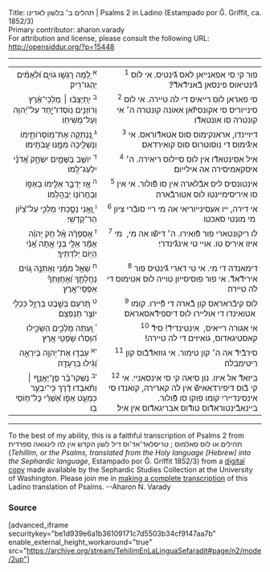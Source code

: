 <html>
<head></head>
<body>
Title: תהלים ב׳ בלשון לאדינו | Psalms 2 in Ladino (Estampado por Ǧ. Griffit, ca. 1852/3)<br />
Primary contributor: aharon.varady<br />
For attribution and license, please consult the following URL: <a href="http://opensiddur.org/?p=15448">http://opensiddur.org/?p=15448</a>
<p />
<hr />

<table style="margin-left: auto;margin-right: auto;">
<tbody>
<tr><td style="vertical-align:top;">
<div class="liturgy" lang="he" style="text-align: right;">
<sup>א</sup>&nbsp;לָ֭מָּה רָגְשׁ֣וּ גוֹיִ֑ם 
וּ֝לְאֻמִּ֗ים יֶהְגּוּ־רִֽיק׃
</span></div></td>

<td style="vertical-align:top;">
<div class="ladino" lang="lad" style="text-align: right;">
<sup>1</sup>&nbsp;‫פור‬‫ קי סי אפאנייאן לאס גﬞינטיס. 
אי לוס גﬞינטיאוס‬ ‫פינסאן בﬞאנידﬞאדﬞ?׃
</span></div></td></tr>


<tr><td style="vertical-align:top;">
<div class="liturgy" lang="he" style="text-align: right;">
<sup>ב</sup>&nbsp;יִ֥תְיַצְּב֨וּ ׀ מַלְכֵי־אֶ֗רֶץ 
וְרוֹזְנִ֥ים נֽוֹסְדוּ־יָ֑חַד עַל־יְ֝הוָה וְעַל־מְשִׁיחֽוֹ׃
</span></div></td>

<td style="vertical-align:top;">
<div class="ladino" lang="lad" style="text-align: right;">
<sup>2</sup>&nbsp;‫סי פאראן לוס רייאיס די לה‬ ‫טיירה. 
אי לוס סינייוריס סי אקונסיזﬞאן אאונה קונטרה‬ ‫ה׳ אי קונטרה סו אונטאדﬞו׃
</span></div></td></tr>


<tr><td style="vertical-align:top;">
<div class="liturgy" lang="he" style="text-align: right;">
<sup>ג</sup>&nbsp;נְֽ֭נַתְּקָה אֶת־מֽוֹסְרוֹתֵ֑ימוֹ 
וְנַשְׁלִ֖יכָה מִמֶּ֣נּוּ עֲבֹתֵֽימוֹ׃
</span></div></td>

<td style="vertical-align:top;">
<div class="ladino" lang="lad" style="text-align: right;">
<sup>3</sup>&nbsp;‫דיזיינדו, ‬אראנקימוס‬ סוס אטאדﬞוראס. 
אי איגﬞימוס די נוסוטרוס סוס קואירד‬אס׃
</span></div></td></tr>


<tr><td style="vertical-align:top;">
<div class="liturgy" lang="he" style="text-align: right;">
<sup>ד</sup>&nbsp;יוֹשֵׁ֣ב בַּשָּׁמַ֣יִם יִשְׂחָ֑ק 
אֲ֝דֹנָ֗י יִלְעַג־לָֽמוֹ׃
</span></div></td>

<td style="vertical-align:top;">
<div class="ladino" lang="lad" style="text-align: right;">
<sup>4</sup>&nbsp;‫איל אסינטאדﬞו אין לוס סיילוס ריאירה. 
ה׳‬ איסקאמיסירה אה אילייום׃
</span></div></td></tr>


<tr><td style="vertical-align:top;">
<div class="liturgy" lang="he" style="text-align: right;">
<sup>ה</sup>&nbsp;אָ֤ז יְדַבֵּ֣ר אֵלֵ֣ימוֹ בְאַפּ֑וֹ 
וּֽבַחֲרוֹנ֥וֹ יְבַהֲלֵֽמוֹ׃
</span></div></td>

<td style="vertical-align:top;">
<div class="ladino" lang="lad" style="text-align: right;">
<sup>5</sup>&nbsp;‫אינטונסיס ליס אבﬞלארה‬ ‫אין סו פﬞולור. 
אי אין סו איריסימיינטו לוס אטורבﬞ‬ארה׃
</span></div></td></tr>


<tr><td style="vertical-align:top;">
<div class="liturgy" lang="he" style="text-align: right;">
<sup>ו</sup>&nbsp;וַ֭אֲנִי 
נָסַ֣כְתִּי מַלְכִּ֑י עַל־צִ֝יּ֗וֹן הַר־קָדְשִֽׁי׃
</span></div></td>

<td style="vertical-align:top;">
<div class="ladino" lang="lad" style="text-align: right;">
<sup>6</sup>&nbsp;‬אי דירה, 
‬ייו אעסינייוריאי אה מי ריי סובﬞרי ציון מי מונטי‬ סאכטו׃ ‫
</span></div></td></tr>


<tr><td style="vertical-align:top;">
<div class="liturgy" lang="he" style="text-align: right;">
<sup>ז</sup>&nbsp;אֲסַפְּרָ֗ה אֶֽ֫ל חֹ֥ק 
יְֽהוָ֗ה אָמַ֘ר 
אֵלַ֥י בְּנִ֥י אַ֑תָּה 
אֲ֝נִ֗י הַיּ֥וֹם יְלִדְתִּֽיךָ׃
</span></div></td>

<td style="vertical-align:top;">
<div class="ladino" lang="lad" style="text-align: right;">
<sup>7</sup>&nbsp;לו ריקונטארי פור פﬞואירו. 
ה׳ דישﬞו אה מי,‬‬ ‫
מי איזו איריס טו. 
אויי טי אינגﬞינדרי׃
</span></div></td></tr>


<tr><td style="vertical-align:top;">
<div class="liturgy" lang="he" style="text-align: right;">
<sup>ח</sup>&nbsp;שְׁאַ֤ל מִמֶּ֗נִּי 
וְאֶתְּנָ֣ה ג֭וֹיִם נַחֲלָתֶ֑ךָ 
וַ֝אֲחֻזָּתְךָ֗ אַפְסֵי־אָֽרֶץ׃
</span></div></td>

<td style="vertical-align:top;">
<div class="ladino" lang="lad" style="text-align: right;">
<sup>8</sup>&nbsp;דימאנדה די מי. 
אי טי דארי גﬞינטיס פור אירידﬞאדﬞ. 
אי פור פוסיסייון‬ טוייה לוס אטימוס די לה טיירה׃
</span></div></td></tr>


<tr><td style="vertical-align:top;">
<div class="liturgy" lang="he" style="text-align: right;">
<sup>ט</sup>&nbsp;תְּ֭רֹעֵם בְּשֵׁ֣בֶט בַּרְזֶ֑ל 
כִּכְלִ֖י יוֹצֵ֣ר תְּנַפְּצֵֽם׃
</span></div></td>

<td style="vertical-align:top;">
<div class="ladino" lang="lad" style="text-align: right;">
<sup>9</sup>&nbsp;‫לוס קיבﬞראראס קון‬ בﬞ‬ארה די פﬞיירו. 
קומו אטואינדו די אוליירו לוס דיספידﬞאסאראס׃ ‫
</span></div></td></tr>


<tr><td style="vertical-align:top;">
<div class="liturgy" lang="he" style="text-align: right;">
<sup>י</sup>&nbsp;וְ֭עַתָּה מְלָכִ֣ים 
הַשְׂכִּ֑ילוּ 
הִ֝וָּסְר֗וּ 
שֹׁ֣פְטֵי אָֽרֶץ׃
</span></div></td>

<td style="vertical-align:top;">
<div class="ladino" lang="lad" style="text-align: right;">
<sup>10</sup>&nbsp;אי אגורה רייאיס, ‬
אינטינדידﬞ! 
סידﬞ קאס‫טיגאדוס, 
‬גואיזים די לה טיירה!׃‬‬
</span></div></td></tr>


<tr><td style="vertical-align:top;">
<div class="liturgy" lang="he" style="text-align: right;">
<sup>יא</sup>&nbsp;עִבְד֣וּ אֶת־יְהוָ֣ה בְּיִרְאָ֑ה 
וְ֝גִ֗ילוּ בִּרְעָדָֽה׃
</span></div></td>

<td style="vertical-align:top;">
<div class="ladino" lang="lad" style="text-align: right;">
<sup>11</sup>&nbsp;‫סירבﬞ‬ידﬞ אה ה׳ קון‬ ‬טימור. 
אי גוז‬אדﬞבﬞ‬וס קון ריטימב‬לה׃
</span></div></td></tr>


<tr><td style="vertical-align:top;">
<div class="liturgy" lang="he" style="text-align: right;">
<sup>יב</sup>&nbsp;נַשְּׁקוּ־בַ֡ר 
פֶּן־יֶאֱנַ֤ף ׀ 
וְתֹ֬אבְדוּ דֶ֗רֶךְ 
כִּֽי־יִבְעַ֣ר כִּמְעַ֣ט אַפּ֑וֹ 
אַ֝שְׁרֵ֗י כָּל־ח֥וֹסֵי בֽוֹ׃
</span></div></td>

<td style="vertical-align:top;">
<div class="ladino" lang="lad" style="text-align: right;">
<sup>12</sup>&nbsp;ב‬יזאדﬞ אל איזו. 
נון סיאה קי סי אינסאניי. 
אי קי בﬞ‬וס דיפירדאאישﬞ אין לה‬ ‫קארירה, 
‬קואנדו סי אינסינדיירי קומו פוקו סו פﬞולור.‬‬ 
ב‬יינאבﬞ‬ינטוראדﬞוס טודﬞוס אב‬ריגאדﬞוס אין איל׃
</span></div></td>
</tr>
</tbody></table>

<hr />

To the best of my ability, this is a faithful transcription of Psalms 2 from תהילים או לוס סאלמוס ; טריסלאד'אד'וס דיל לשון הקדש אין לה לינגואה ספרדית (<em>Tehillim, or the Psalms, translated from the Holy language [Hebrew] into the Sephardic language</em>, Estampado por Ǧ. Griffit 1852/3) from a <a href="http://digitalcollections.lib.washington.edu/cdm/compoundobject/collection/p16786coll3/id/2453/rec/3">digital copy</a> made available by the Sephardic Studies Collection at the University of Washington. Please join me in <a href="https://he.wikisource.org/wiki/%D7%9E%D7%A4%D7%AA%D7%97:Tehilim,_o_los_Salmos,_trezladados_del_leshon_ha-%E1%B8%B3odesh_en_la_lingua_Sefaradit.pdf">making a complete transcription</a> of this Ladino translation of Psalms. --Aharon N. Varady

<h3>Source</h3>

[advanced_iframe securitykey="be1d939e6a1b36109171c7d5503b34cf9147aa7b" enable_external_height_workaround="true" src="https://archive.org/stream/TehilimEnLaLinguaSefaradit#page/n2/mode/2up"]
</body>
</html>